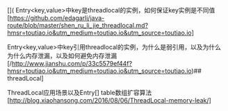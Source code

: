 [](
Entry<key,value>中key是threadlocal的实例，如何保证key实例是不同值
[https://github.com/edagarli/java-route/blob/master/shen_ru_li_jie_threadlocal.md?hmsr=toutiao.io&utm_medium=toutiao.io&utm_source=toutiao.io]

Entry<key,value>中key引用threadlocal的实例，为什么是弱引用，以及为什么为什么内存泄漏，以及如何避免内存泄漏
[/http://www.jianshu.com/p/33c5579ef44f?hmsr=toutiao.io&utm_medium=toutiao.io&utm_source=toutiao.io)## threadLocal]

ThreadLocal应用场景以及Entry[] table数组扩容算法
[http://blog.xiaohansong.com/2016/08/06/ThreadLocal-memory-leak/]




